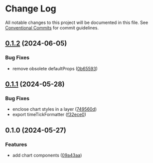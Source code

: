 # Change Log

All notable changes to this project will be documented in this file.
See [Conventional Commits](https://conventionalcommits.org) for commit guidelines.

## [0.1.2](https://github.com/bluecatengineering/pelagos-packages/compare/@bluecateng/pelagos-charts@0.1.1...@bluecateng/pelagos-charts@0.1.2) (2024-06-05)

### Bug Fixes

- remove obsolete defaultProps ([0b65593](https://github.com/bluecatengineering/pelagos-packages/commit/0b655931265c973169ea4c2a3bc7c42083223f3e))

## [0.1.1](https://github.com/bluecatengineering/pelagos-packages/compare/@bluecateng/pelagos-charts@0.1.0...@bluecateng/pelagos-charts@0.1.1) (2024-05-28)

### Bug Fixes

- enclose chart styles in a layer ([749560d](https://github.com/bluecatengineering/pelagos-packages/commit/749560d6975a06f2284156c53c8127c7ae94b73d))
- export timeTickFormatter ([f32ece0](https://github.com/bluecatengineering/pelagos-packages/commit/f32ece001ca2ed136f4e4dae8122f18a318a7554))

## 0.1.0 (2024-05-27)

### Features

- add chart components ([09a43aa](https://github.com/bluecatengineering/pelagos-packages/commit/09a43aaaf28168cfac90671dca07de9521933548))
